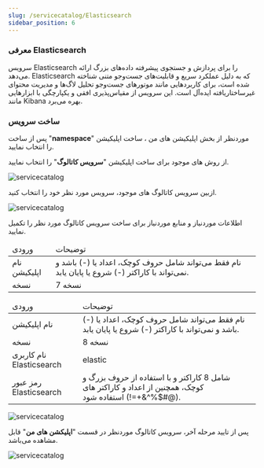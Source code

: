 ```yaml
---
slug: /servicecatalog/Elasticsearch
sidebar_position: 6
---
```


### معرفی Elasticsearch

سرویس Elasticsearch را برای پردازش و جستجوی پیشرفته داده‌های بزرگ ارائه می‌دهد. Elasticsearch که به دلیل عملکرد سریع و قابلیت‌های جست‌و‌جو متنی شناخته شده است، برای کاربردهایی مانند موتورهای جست‌و‌جو تحلیل لاگ‌ها و مدیریت محتوای غیرساختاریافته ایده‌آل است. این سرویس از مقیاس‌پذیری افقی و یکپارچگی با ابزارهایی مانند Kibana بهره می‌برد.

### ساخت سرویس

پس از ساخت "**namespace**" موردنظر از بخش اپلیکیشن های من ، ساخت اپلیکیشن را انتخاب نمایید.

از روش های موجود برای ساخت اپلیکیشن "**سرویس کاتالوگ**" را انتخاب نمایید.

![servicecatalog](/img/servicecatalog/servicecatalog00.png)

ازبین سرویس کاتالوگ های موجود، سرویس مورد نظر خود را انتخاب کنید.

![servicecatalog](/img/servicecatalog/servicecatalog0.png)

اطلاعات موردنیاز و منابع موردنیاز برای ساخت سرویس کاتالوگ مورد نظر را تکمیل نمایید.

<table>
    <thead>
        <tr>
            <td>ورودی</td>
            <td>توضیحات</td>
        </tr>
    </thead>
    <tbody>
        <tr>
            <td>نام اپلیکیشن</td>
            <td>نام فقط می‌تواند شامل حروف کوچک، اعداد یا (-) باشد و نمی‌تواند با کاراکتر (-) شروع یا پایان یابد.</td>
        </tr>
        <tr>
            <td>نسخه</td>
            <td>نسخه 7</td>
        </tr>
    </tbody>
</table>

<table>
    <thead>
        <tr>
            <td>ورودی</td>
            <td>توضیحات</td>
        </tr>
    </thead>
    <tbody>
        <tr>
            <td>نام اپلیکیشن</td>
            <td>نام فقط می‌تواند شامل حروف کوچک، اعداد یا (-) باشد و نمی‌تواند با کاراکتر (-) شروع یا پایان یابد.</td>
        </tr>
        <tr>
            <td>نسخه</td>
            <td>نسخه 8</td>
        </tr>
        <tr>
            <td>نام کاربری Elasticsearch</td>
            <td>elastic</td>
        </tr>
        <tr>
            <td>رمز عبور Elasticsearch</td>
            <td>شامل 8 کاراکتر و با استفاده از حروف بزرگ و کوچک، همچنین از اعداد و کاراکتر های (@#$%^&+=!) استفاده شود.</td>
        </tr>
    </tbody>
</table>

![servicecatalog](/img/servicecatalog/servicecatalog11.png)

پس از تایید مرحله آخر، سرویس کاتالوگ موردنظر در قسمت "**اپلیکشن های من**" قابل مشاهده می‌باشد.

![servicecatalog](/img/servicecatalog/servicecatalog12.png)
